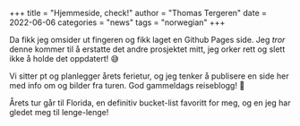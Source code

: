 +++
title = "Hjemmeside, check!"
author = "Thomas Tergeren"
date = 2022-06-06
categories = "news"
tags = "norwegian"
+++

Da fikk jeg omsider ut fingeren og fikk laget en Github Pages side. Jeg _tror_ denne kommer til å erstatte det andre prosjektet mitt, jeg orker rett og slett ikke å holde det oppdatert! 😅

Vi sitter pt og planlegger årets ferietur, og jeg tenker å publisere en side her med info om og bilder fra turen. God gammeldags reiseblogg! 🥰

Årets tur går til Florida, en definitiv bucket-list favoritt for meg, og en jeg har gledet meg til lenge-lenge!
